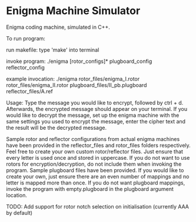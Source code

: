 # Enigma Machine Simulator
Enigma coding machine, simulated in C++.

To run program:

run makefile: type 'make' into terminal


invoke program:
./enigma [rotor_configs]* plugboard_config reflector_config

example invocation:
./enigma rotor_files/enigma_I.rotor rotor_files/enigma_II.rotor plugboard_files/II_pb.plugboard reflector_files/A.ref


Usage:
Type the message you would like to encrypt, followed by ctrl + d. Afterwards, the encrypted message should appear on your terminal. If you would like to decrypt the message, set up the enigma machine with the same settings you used to encrypt the message, enter the cipher text and the result will be the decrypted message. 

Sample rotor and reflector configurations from actual enigma machines have been provided in the reflector_files and rotor_files folders respectively. Feel free to create your own custom rotor/reflector files. Just ensure that every letter is used once and stored in uppercase. If you do not want to use rotors for encryption/decryption, do not include them when invoking the program. Sample plugboard files have been provided. If you would like to create your own, just ensure there are an even number of mappings and no letter is mapped more than once. If you do not want plugboard mappings, invoke the program with empty.plugboard in the plugboard argument location.


TODO:
Add support for rotor notch selection on initialisation (currently AAA by default)

